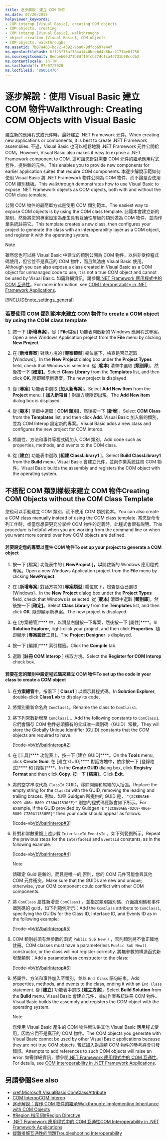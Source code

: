 ```yaml
---
title: 逐步解說：建立 COM 物件
ms.date: 07/20/2015
helpviewer_keywords:
- COM interop [Visual Basic], creating COM objects
- COM objects, creating
- COM interop [Visual Basic], walkthroughs
- object creation [Visual Basic], COM objects
- COM objects, walkthroughs
ms.assetid: 7b07a463-bc72-4392-9ba0-9dfcb697a44f
ms.openlocfilehash: 6ff23f73af384a1440bcebd4b6bac21714e01756
ms.sourcegitcommit: 0edbeb66d71b8df10fcb374cfca4d731b58ccdb2
ms.contentlocale: zh-TW
ms.lasthandoff: 07/07/2020
ms.locfileid: "86051476"
---
```

# <a name="walkthrough-creating-com-objects-with-visual-basic"></a><span data-ttu-id="92a3a-102">逐步解說：使用 Visual Basic 建立 COM 物件</span><span class="sxs-lookup"><span data-stu-id="92a3a-102">Walkthrough: Creating COM Objects with Visual Basic</span></span>
<span data-ttu-id="92a3a-103">建立新的應用程式或元件時，最好建立 .NET Framework 元件。</span><span class="sxs-lookup"><span data-stu-id="92a3a-103">When creating new applications or components, it is best to create .NET Framework assemblies.</span></span> <span data-ttu-id="92a3a-104">不過，Visual Basic 也可以輕鬆地將 .NET Framework 元件公開給 COM。</span><span class="sxs-lookup"><span data-stu-id="92a3a-104">However, Visual Basic also makes it easy to expose a .NET Framework component to COM.</span></span> <span data-ttu-id="92a3a-105">這可讓您針對需要 COM 元件的繼承應用程式套件，提供新的元件。</span><span class="sxs-lookup"><span data-stu-id="92a3a-105">This enables you to provide new components for earlier application suites that require COM components.</span></span> <span data-ttu-id="92a3a-106">本逐步解說示範如何使用 Visual Basic 將 .NET Framework 物件公開為 COM 物件，而不論是否使用 COM 類別樣板。</span><span class="sxs-lookup"><span data-stu-id="92a3a-106">This walkthrough demonstrates how to use Visual Basic to expose .NET Framework objects as COM objects, both with and without the COM class template.</span></span>  
  
 <span data-ttu-id="92a3a-107">公開 COM 物件的最簡單方式是使用 COM 類別範本。</span><span class="sxs-lookup"><span data-stu-id="92a3a-107">The easiest way to expose COM objects is by using the COM class template.</span></span> <span data-ttu-id="92a3a-108">此範本會建立新的類別，然後將您的專案設定為產生具有互通性層級的類別做為 COM 物件，並向作業系統註冊它。</span><span class="sxs-lookup"><span data-stu-id="92a3a-108">This template creates a new class, then configures your project to generate the class with an interoperability layer as a COM object, and register it with the operating system.</span></span>  
  
> [!NOTE]
> <span data-ttu-id="92a3a-109">雖然您也可以將 Visual Basic 中建立的類別公開為 COM 物件，以供非受控程式碼使用，但它並不是真正的 COM 物件，而且無法由 Visual Basic 使用。</span><span class="sxs-lookup"><span data-stu-id="92a3a-109">Although you can also expose a class created in Visual Basic as a COM object for unmanaged code to use, it is not a true COM object and cannot be used by Visual Basic.</span></span> <span data-ttu-id="92a3a-110">如需詳細資訊，請參閱[.NET Framework 應用程式中的 COM 互通性](com-interoperability-in-net-framework-applications.md)。</span><span class="sxs-lookup"><span data-stu-id="92a3a-110">For more information, see [COM Interoperability in .NET Framework Applications](com-interoperability-in-net-framework-applications.md).</span></span>  
  
[!INCLUDE[note_settings_general](~/includes/note-settings-general-md.md)]  
  
### <a name="to-create-a-com-object-by-using-the-com-class-template"></a><span data-ttu-id="92a3a-111">若要使用 COM 類別範本來建立 COM 物件</span><span class="sxs-lookup"><span data-stu-id="92a3a-111">To create a COM object by using the COM class template</span></span>  
  
1. <span data-ttu-id="92a3a-112">按一下 [**新增專案**]，從 [ **File**檔案] 功能表開啟新的 Windows 應用程式專案。</span><span class="sxs-lookup"><span data-stu-id="92a3a-112">Open a new Windows Application project from the **File** menu by clicking **New Project**.</span></span>  
  
2. <span data-ttu-id="92a3a-113">在 [**新增專案**] 對話方塊的 [**專案類型**] 欄位底下，檢查是否已選取 [Windows]。</span><span class="sxs-lookup"><span data-stu-id="92a3a-113">In the **New Project** dialog box under the **Project Types** field, check that Windows is selected.</span></span> <span data-ttu-id="92a3a-114">從 [**範本**] 清單中選取 [**類別庫**]，然後按一下 **[確定]**。</span><span class="sxs-lookup"><span data-stu-id="92a3a-114">Select **Class Library** from the **Templates** list, and then click **OK**.</span></span> <span data-ttu-id="92a3a-115">隨即顯示新專案。</span><span class="sxs-lookup"><span data-stu-id="92a3a-115">The new project is displayed.</span></span>  
  
3. <span data-ttu-id="92a3a-116">從 [**專案**] 功能表中選取 [**加入新專案**]。</span><span class="sxs-lookup"><span data-stu-id="92a3a-116">Select **Add New Item** from the **Project** menu.</span></span> <span data-ttu-id="92a3a-117">[ **加入新項目** ] 對話方塊隨即出現。</span><span class="sxs-lookup"><span data-stu-id="92a3a-117">The **Add New Item** dialog box is displayed.</span></span>  
  
4. <span data-ttu-id="92a3a-118">從 [**範本**] 清單中選取 [ **COM 類別**]，然後按一下 [**新增**]。</span><span class="sxs-lookup"><span data-stu-id="92a3a-118">Select **COM Class** from the **Templates** list, and then click **Add**.</span></span> <span data-ttu-id="92a3a-119">Visual Basic 加入新的類別，並為 COM Interop 設定新的專案。</span><span class="sxs-lookup"><span data-stu-id="92a3a-119">Visual Basic adds a new class and configures the new project for COM interop.</span></span>  
  
5. <span data-ttu-id="92a3a-120">將屬性、方法和事件等程式碼加入 COM 類別。</span><span class="sxs-lookup"><span data-stu-id="92a3a-120">Add code such as properties, methods, and events to the COM class.</span></span>  
  
6. <span data-ttu-id="92a3a-121">從 [**建立**] 功能表中選取 [**組建 ClassLibrary1** ]。</span><span class="sxs-lookup"><span data-stu-id="92a3a-121">Select **Build ClassLibrary1** from the **Build** menu.</span></span> <span data-ttu-id="92a3a-122">Visual Basic 會建立元件，並向作業系統註冊 COM 物件。</span><span class="sxs-lookup"><span data-stu-id="92a3a-122">Visual Basic builds the assembly and registers the COM object with the operating system.</span></span>  
  
## <a name="creating-com-objects-without-the-com-class-template"></a><span data-ttu-id="92a3a-123">不搭配 COM 類別樣板來建立 COM 物件</span><span class="sxs-lookup"><span data-stu-id="92a3a-123">Creating COM Objects without the COM Class Template</span></span>  
 <span data-ttu-id="92a3a-124">您也可以手動建立 COM 類別，而不使用 COM 類別範本。</span><span class="sxs-lookup"><span data-stu-id="92a3a-124">You can also create a COM class manually instead of using the COM class template.</span></span> <span data-ttu-id="92a3a-125">當您從命令列工作時，或當您想要更充分掌控 COM 物件的定義時，此程式會很有説明。</span><span class="sxs-lookup"><span data-stu-id="92a3a-125">This procedure is helpful when you are working from the command line or when you want more control over how COM objects are defined.</span></span>  
  
#### <a name="to-set-up-your-project-to-generate-a-com-object"></a><span data-ttu-id="92a3a-126">若要設定您的專案以產生 COM 物件</span><span class="sxs-lookup"><span data-stu-id="92a3a-126">To set up your project to generate a COM object</span></span>  
  
1. <span data-ttu-id="92a3a-127">按一下 [檔案] 功能表中的 [ **NewProject** **]，以**開啟新的 Windows 應用程式專案。</span><span class="sxs-lookup"><span data-stu-id="92a3a-127">Open a new Windows Application project from the **File** menu by clicking **NewProject**.</span></span>  
  
2. <span data-ttu-id="92a3a-128">在 [**新增專案**] 對話方塊的 [**專案類型**] 欄位底下，檢查是否已選取 [Windows]。</span><span class="sxs-lookup"><span data-stu-id="92a3a-128">In the **New Project** dialog box under the **Project Types** field, check that Windows is selected.</span></span> <span data-ttu-id="92a3a-129">從 [**範本**] 清單中選取 [**類別庫**]，然後按一下 **[確定]**。</span><span class="sxs-lookup"><span data-stu-id="92a3a-129">Select **Class Library** from the **Templates** list, and then click **OK**.</span></span> <span data-ttu-id="92a3a-130">隨即顯示新專案。</span><span class="sxs-lookup"><span data-stu-id="92a3a-130">The new project is displayed.</span></span>  
  
3. <span data-ttu-id="92a3a-131">在 [方案總管]\*\*\*\* 中，以滑鼠右鍵按一下專案，然後按一下 [屬性]\*\*\*\*。</span><span class="sxs-lookup"><span data-stu-id="92a3a-131">In **Solution Explorer**, right-click your project, and then click **Properties**.</span></span> <span data-ttu-id="92a3a-132">隨即顯示 [**專案設計**工具]。</span><span class="sxs-lookup"><span data-stu-id="92a3a-132">The **Project Designer** is displayed.</span></span>  
  
4. <span data-ttu-id="92a3a-133">按一下 [編譯]\*\*\*\* 索引標籤。</span><span class="sxs-lookup"><span data-stu-id="92a3a-133">Click the **Compile** tab.</span></span>  
  
5. <span data-ttu-id="92a3a-134">選取 [**註冊 COM Interop** ] 核取方塊。</span><span class="sxs-lookup"><span data-stu-id="92a3a-134">Select the **Register for COM Interop** check box.</span></span>  
  
#### <a name="to-set-up-the-code-in-your-class-to-create-a-com-object"></a><span data-ttu-id="92a3a-135">若要在您的類別中設定程式碼來建立 COM 物件</span><span class="sxs-lookup"><span data-stu-id="92a3a-135">To set up the code in your class to create a COM object</span></span>  
  
1. <span data-ttu-id="92a3a-136">在**方案總管**中，按兩下 [ **Class1** ] 以顯示其程式碼。</span><span class="sxs-lookup"><span data-stu-id="92a3a-136">In **Solution Explorer**, double-click **Class1.vb** to display its code.</span></span>  
  
2. <span data-ttu-id="92a3a-137">將類別重新命名為 `ComClass1`。</span><span class="sxs-lookup"><span data-stu-id="92a3a-137">Rename the class to `ComClass1`.</span></span>  
  
3. <span data-ttu-id="92a3a-138">將下列常數新增至 `ComClass1` 。</span><span class="sxs-lookup"><span data-stu-id="92a3a-138">Add the following constants to `ComClass1`.</span></span> <span data-ttu-id="92a3a-139">它們會儲存 COM 物件必須擁有的全域唯一識別碼（GUID）常數。</span><span class="sxs-lookup"><span data-stu-id="92a3a-139">They will store the Globally Unique Identifier (GUID) constants that the COM objects are required to have.</span></span>  
  
     [!code-vb[VbVbalrInterop#2](~/samples/snippets/visualbasic/VS_Snippets_VBCSharp/VbVbalrInterop/VB/Class1.vb#2)]  
  
4. <span data-ttu-id="92a3a-140">在 [工具]\*\*\*\* 功能表上，按一下 [建立 GUID]\*\*\*\*。</span><span class="sxs-lookup"><span data-stu-id="92a3a-140">On the **Tools** menu, click **Create Guid**.</span></span> <span data-ttu-id="92a3a-141">在 [建立 GUID]\*\*\*\* 對話方塊中，依序按一下 [登錄格式]\*\*\*\* 和 [複製]\*\*\*\*。</span><span class="sxs-lookup"><span data-stu-id="92a3a-141">In the **Create GUID** dialog box, click **Registry Format** and then click **Copy**.</span></span> <span data-ttu-id="92a3a-142">按一下 **[結束]**。</span><span class="sxs-lookup"><span data-stu-id="92a3a-142">Click **Exit**.</span></span>  
  
5. <span data-ttu-id="92a3a-143">將的空字串取代為 `ClassId` GUID，移除開頭和尾端的大括弧。</span><span class="sxs-lookup"><span data-stu-id="92a3a-143">Replace the empty string for the `ClassId` with the GUID, removing the leading and trailing braces.</span></span> <span data-ttu-id="92a3a-144">例如，如果 Guidgen 所提供的 GUID 是， `"{2C8B0AEE-02C9-486e-B809-C780A11530FE}"` 則您的程式碼應該會如下所示。</span><span class="sxs-lookup"><span data-stu-id="92a3a-144">For example, if the GUID provided by Guidgen is `"{2C8B0AEE-02C9-486e-B809-C780A11530FE}"` then your code should appear as follows.</span></span>  
  
     [!code-vb[VbVbalrInterop#3](~/samples/snippets/visualbasic/VS_Snippets_VBCSharp/VbVbalrInterop/VB/Class1.vb#3)]  
  
6. <span data-ttu-id="92a3a-145">針對和常數重複上述步驟 `InterfaceId` `EventsId` ，如下列範例所示。</span><span class="sxs-lookup"><span data-stu-id="92a3a-145">Repeat the previous steps for the `InterfaceId` and `EventsId` constants, as in the following example.</span></span>  
  
     [!code-vb[VbVbalrInterop#4](~/samples/snippets/visualbasic/VS_Snippets_VBCSharp/VbVbalrInterop/VB/Class1.vb#4)]  
  
    > [!NOTE]
    > <span data-ttu-id="92a3a-146">請確定 Guid 是新的，而且是唯一的;否則，您的 COM 元件可能會與其他 COM 元件衝突。</span><span class="sxs-lookup"><span data-stu-id="92a3a-146">Make sure that the GUIDs are new and unique; otherwise, your COM component could conflict with other COM components.</span></span>  
  
7. <span data-ttu-id="92a3a-147">將 `ComClass` 屬性新增至 `ComClass1` ，並指定類別識別碼、介面識別碼和事件識別碼的 guid，如下列範例所示：</span><span class="sxs-lookup"><span data-stu-id="92a3a-147">Add the `ComClass` attribute to `ComClass1`, specifying the GUIDs for the Class ID, Interface ID, and Events ID as in the following example:</span></span>  
  
     [!code-vb[VbVbalrInterop#5](~/samples/snippets/visualbasic/VS_Snippets_VBCSharp/VbVbalrInterop/VB/Class1.vb#5)]  
  
8. <span data-ttu-id="92a3a-148">COM 類別必須有無參數的函式 `Public Sub New()` ，否則類別將不會正確地註冊。</span><span class="sxs-lookup"><span data-stu-id="92a3a-148">COM classes must have a parameterless `Public Sub New()` constructor, or the class will not register correctly.</span></span> <span data-ttu-id="92a3a-149">將無參數的構造函式新增至類別：</span><span class="sxs-lookup"><span data-stu-id="92a3a-149">Add a parameterless constructor to the class:</span></span>  
  
     [!code-vb[VbVbalrInterop#6](~/samples/snippets/visualbasic/VS_Snippets_VBCSharp/VbVbalrInterop/VB/Class1.vb#6)]  
  
9. <span data-ttu-id="92a3a-150">將屬性、方法和事件加入至類別，並以 `End Class` 語句結束。</span><span class="sxs-lookup"><span data-stu-id="92a3a-150">Add properties, methods, and events to the class, ending it with an `End Class` statement.</span></span> <span data-ttu-id="92a3a-151">從 [**建立**] 功能表中選取 [**建立方案**]。</span><span class="sxs-lookup"><span data-stu-id="92a3a-151">Select **Build Solution** from the **Build** menu.</span></span> <span data-ttu-id="92a3a-152">Visual Basic 會建立元件，並向作業系統註冊 COM 物件。</span><span class="sxs-lookup"><span data-stu-id="92a3a-152">Visual Basic builds the assembly and registers the COM object with the operating system.</span></span>  
  
    > [!NOTE]
    > <span data-ttu-id="92a3a-153">您使用 Visual Basic 產生的 COM 物件無法供其他 Visual Basic 應用程式使用，因為它們不是真正的 COM 物件。</span><span class="sxs-lookup"><span data-stu-id="92a3a-153">The COM objects you generate with Visual Basic cannot be used by other Visual Basic applications because they are not true COM objects.</span></span> <span data-ttu-id="92a3a-154">嘗試加入對這類 COM 物件的參考將會引發錯誤。</span><span class="sxs-lookup"><span data-stu-id="92a3a-154">Attempts to add references to such COM objects will raise an error.</span></span> <span data-ttu-id="92a3a-155">如需詳細資訊，請參閱[.NET Framework 應用程式中的 COM 互通性](com-interoperability-in-net-framework-applications.md)。</span><span class="sxs-lookup"><span data-stu-id="92a3a-155">For details, see [COM Interoperability in .NET Framework Applications](com-interoperability-in-net-framework-applications.md).</span></span>  
  
## <a name="see-also"></a><span data-ttu-id="92a3a-156">另請參閱</span><span class="sxs-lookup"><span data-stu-id="92a3a-156">See also</span></span>

- <xref:Microsoft.VisualBasic.ComClassAttribute>
- [<span data-ttu-id="92a3a-157">COM Interop</span><span class="sxs-lookup"><span data-stu-id="92a3a-157">COM Interop</span></span>](index.md)
- [<span data-ttu-id="92a3a-158">逐步解說：實作 COM 物件的繼承</span><span class="sxs-lookup"><span data-stu-id="92a3a-158">Walkthrough: Implementing Inheritance with COM Objects</span></span>](walkthrough-implementing-inheritance-with-com-objects.md)
- [<span data-ttu-id="92a3a-159">#Region 指示詞</span><span class="sxs-lookup"><span data-stu-id="92a3a-159">#Region Directive</span></span>](../../language-reference/directives/region-directive.md)
- [<span data-ttu-id="92a3a-160">.NET Framework 應用程式中的 COM 互通性</span><span class="sxs-lookup"><span data-stu-id="92a3a-160">COM Interoperability in .NET Framework Applications</span></span>](com-interoperability-in-net-framework-applications.md)
- [<span data-ttu-id="92a3a-161">疑難排解互通性的問題</span><span class="sxs-lookup"><span data-stu-id="92a3a-161">Troubleshooting Interoperability</span></span>](troubleshooting-interoperability.md)
